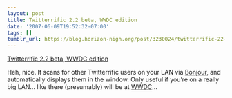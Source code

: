 ```yaml
---
layout: post
title: Twitterrific 2.2 beta, WWDC edition
date: '2007-06-09T19:52:32-07:00'
tags: []
tumblr_url: https://blog.horizon-nigh.org/post/3230024/twitterrific-22-beta-wwdc-edition
---
```

[Twitterrific 2.2 beta, WWDC edition](http://twitter.com/Twitterrific/statuses/97586832)  

Heh, nice. It scans for other Twitterrific users on your LAN via [Bonjour](http://www.apple.com/macosx/bonjour/), and automatically displays them in the window. Only useful if you’re on a really big LAN… like there (presumably) will be at [WWDC](http://developer.apple.com/wwdc/)…

